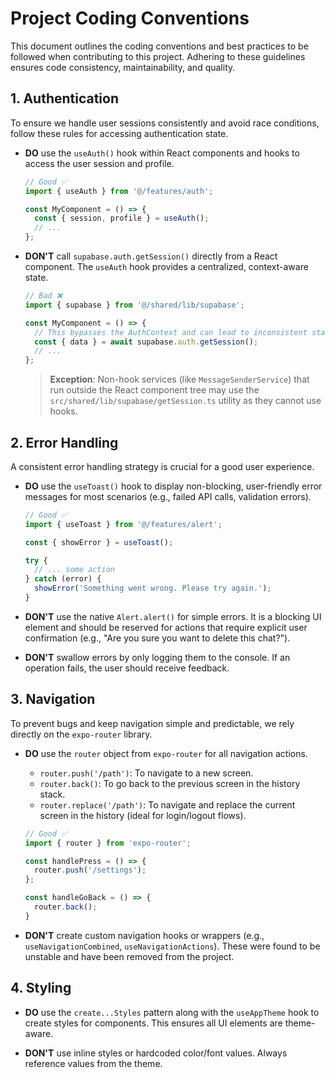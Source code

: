 # Project Coding Conventions

This document outlines the coding conventions and best practices to be followed when contributing to this project. Adhering to these guidelines ensures code consistency, maintainability, and quality.

## 1. Authentication

To ensure we handle user sessions consistently and avoid race conditions, follow these rules for accessing authentication state.

- **DO** use the `useAuth()` hook within React components and hooks to access the user session and profile.

  ```typescript
  // Good ✅
  import { useAuth } from '@/features/auth';

  const MyComponent = () => {
    const { session, profile } = useAuth();
    // ...
  };
  ```

- **DON'T** call `supabase.auth.getSession()` directly from a React component. The `useAuth` hook provides a centralized, context-aware state.

  ```typescript
  // Bad ❌
  import { supabase } from '@/shared/lib/supabase';

  const MyComponent = () => {
    // This bypasses the AuthContext and can lead to inconsistent state.
    const { data } = await supabase.auth.getSession();
    // ...
  };
  ```
  > **Exception**: Non-hook services (like `MessageSenderService`) that run outside the React component tree may use the `src/shared/lib/supabase/getSession.ts` utility as they cannot use hooks.

## 2. Error Handling

A consistent error handling strategy is crucial for a good user experience.

- **DO** use the `useToast()` hook to display non-blocking, user-friendly error messages for most scenarios (e.g., failed API calls, validation errors).

  ```typescript
  // Good ✅
  import { useToast } from '@/features/alert';
  
  const { showError } = useToast();
  
  try {
    // ... some action
  } catch (error) {
    showError('Something went wrong. Please try again.');
  }
  ```

- **DON'T** use the native `Alert.alert()` for simple errors. It is a blocking UI element and should be reserved for actions that require explicit user confirmation (e.g., "Are you sure you want to delete this chat?").

- **DON'T** swallow errors by only logging them to the console. If an operation fails, the user should receive feedback.

## 3. Navigation

To prevent bugs and keep navigation simple and predictable, we rely directly on the `expo-router` library.

- **DO** use the `router` object from `expo-router` for all navigation actions.
  - `router.push('/path')`: To navigate to a new screen.
  - `router.back()`: To go back to the previous screen in the history stack.
  - `router.replace('/path')`: To navigate and replace the current screen in the history (ideal for login/logout flows).

  ```typescript
  // Good ✅
  import { router } from 'expo-router';

  const handlePress = () => {
    router.push('/settings');
  };

  const handleGoBack = () => {
    router.back();
  }
  ```

- **DON'T** create custom navigation hooks or wrappers (e.g., `useNavigationCombined`, `useNavigationActions`). These were found to be unstable and have been removed from the project.

## 4. Styling

- **DO** use the `create...Styles` pattern along with the `useAppTheme` hook to create styles for components. This ensures all UI elements are theme-aware.

- **DON'T** use inline styles or hardcoded color/font values. Always reference values from the theme.
